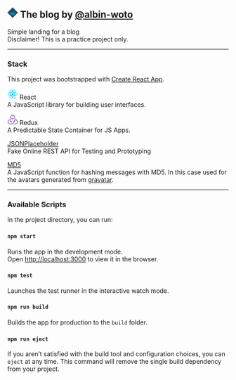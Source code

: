 ## <img src="./public/icon.png" alt="logo" height="24px"> The blog by [@albin-woto](https://www.linkedin.com/in/albin-wotoszyn)

Simple landing for a blog  
Disclaimer! This is a practice project only.

***
### Stack
This project was bootstrapped with [Create React App](https://github.com/facebook/create-react-app).

<a href="https://reactjs.org/"><img src="./public/react.png" alt="react-logo" height="24px"></a> React  
A JavaScript library for building user interfaces.  

<a href="https://redux.js.org/"><img src="./public/redux.png" alt="redux-logo" height="24px"></a> Redux  
A Predictable State Container for JS Apps.

[JSONPlaceholder](https://jsonplaceholder.typicode.com/)  
Fake Online REST API for Testing and Prototyping

[MD5](https://www.npmjs.com/package/md5)  
A JavaScript function for hashing messages with MD5. In this case used for the avatars generated from [gravatar](https://gravatar.com).

***
### Available Scripts

In the project directory, you can run:

#### `npm start`

Runs the app in the development mode.<br />
Open [http://localhost:3000](http://localhost:3000) to view it in the browser.

#### `npm test`

Launches the test runner in the interactive watch mode.

#### `npm run build`

Builds the app for production to the `build` folder.

#### `npm run eject`

If you aren’t satisfied with the build tool and configuration choices, you can `eject` at any time. This command will remove the single build dependency from your project.
